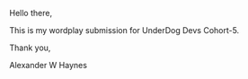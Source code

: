 Hello there,  

This is my wordplay submission for UnderDog Devs Cohort-5. 



Thank you,

Alexander W Haynes




